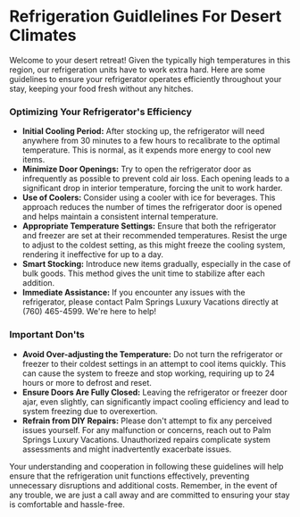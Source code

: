 # Refrigeration Guidlelines For Desert Climates

Welcome to your desert retreat! Given the typically high temperatures in this region, our refrigeration units have to work extra hard. Here are some guidelines to ensure your refrigerator operates efficiently throughout your stay, keeping your food fresh without any hitches.

### Optimizing Your Refrigerator's Efficiency

- **Initial Cooling Period:** After stocking up, the refrigerator will need anywhere from 30 minutes to a few hours to recalibrate to the optimal temperature. This is normal, as it expends more energy to cool new items.
- **Minimize Door Openings:** Try to open the refrigerator door as infrequently as possible to prevent cold air loss. Each opening leads to a significant drop in interior temperature, forcing the unit to work harder.
- **Use of Coolers:** Consider using a cooler with ice for beverages. This approach reduces the number of times the refrigerator door is opened and helps maintain a consistent internal temperature.
- **Appropriate Temperature Settings:** Ensure that both the refrigerator and freezer are set at their recommended temperatures. Resist the urge to adjust to the coldest setting, as this might freeze the cooling system, rendering it ineffective for up to a day.
- **Smart Stocking:** Introduce new items gradually, especially in the case of bulk goods. This method gives the unit time to stabilize after each addition.
- **Immediate Assistance:** If you encounter any issues with the refrigerator, please contact Palm Springs Luxury Vacations directly at (760) 465-4599. We're here to help!

### Important Don'ts

- **Avoid Over-adjusting the Temperature:** Do not turn the refrigerator or freezer to their coldest settings in an attempt to cool items quickly. This can cause the system to freeze and stop working, requiring up to 24 hours or more to defrost and reset.
- **Ensure Doors Are Fully Closed:** Leaving the refrigerator or freezer door ajar, even slightly, can significantly impact cooling efficiency and lead to system freezing due to overexertion.
- **Refrain from DIY Repairs:** Please don't attempt to fix any perceived issues yourself. For any malfunction or concerns, reach out to Palm Springs Luxury Vacations. Unauthorized repairs complicate system assessments and might inadvertently exacerbate issues.

Your understanding and cooperation in following these guidelines will help ensure that the refrigeration unit functions effectively, preventing unnecessary disruptions and additional costs. Remember, in the event of any trouble, we are just a call away and are committed to ensuring your stay is comfortable and hassle-free.